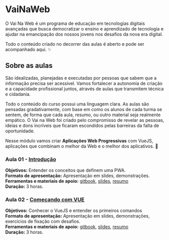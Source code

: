 # VaiNaWeb

O Vai Na Web é um programa de educação em tecnologias digitais avançadas que busca democratizar o ensino e aprendizado de tecnologia e ajudar na emancipação dos nossos jovens nos desafios da nova era digital.

Todo o conteúdo criado no decorrer das aulas é aberto e pode ser acompanhado aqui. :sparkles:

## Sobre as aulas

São idealizadas, planejadas e executadas por pessoas que sabem que a informação precisa ser acessível. Vamos fortalecer a autonomia de criação e a capacidade profissional juntos, através de aulas que transmitem técnica e cidadania.

Todo o conteúdo do curso possui uma linguagem clara. As aulas são pensadas gradativamente, com base em como os alunos de cada turma se sentem, de forma que cada aula, resumo, ou outro material seja realmente empático. O Vai na Web foi criado pelo compromisso de revelar as pessoas, ideias e dons incríveis que ficaram escondidos pelas barreiras da falta de oportunidade.

Nesse módulo vamos criar **Aplicações Web Progressivas** com VueJS, aplicações que combinam o melhor da Web e o melhor dos aplicativos. :rocket:

### Aula 01 - [Introdução](aulas/aula01/aula.md)

**Objetivos:** Entender os conceitos que definem uma PWA.<br>
**Formato de apresentação:** Apresentação em slides, demonstrações. <br>
**Ferramentas e materiais de apoio:** [gitbook](https://vainaweb.gitbooks.io/progressive-web-app/), [slides](http://slides.com/vainaweb/pwa-01), [resumo](aulas/aula01/resumo.md) <br>
**Duração:** 3 horas.

### Aula 02 - [Começando com VUE](aulas/aula02/aula.md)

**Objetivos:** Conhecer o VueJS e entender os primeiros comandos<br>
**Formato de apresentação:** Apresentação em slides, demonstrações, exercícios de fixação com desafios.<br>
**Ferramentas e materiais de apoio:** [gitbook](https://vainaweb.gitbooks.io/progressive-web-app/), [slides](http://slides.com/vainaweb/pwa-02), [resumo](aulas/aula02/resumo.md)<br>
**Duração:** 3 horas.
